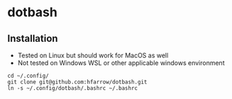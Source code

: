 # dotbash

## Installation
* Tested on Linux but should work for MacOS as well
* Not tested on Windows WSL or other applicable windows environment
~~~
cd ~/.config/
git clone git@github.com:hfarrow/dotbash.git
ln -s ~/.config/dotbash/.bashrc ~/.bashrc
~~~
